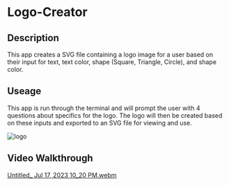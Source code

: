 # Logo-Creator

## Description
This app creates a SVG file containing a logo image for a user based on their input for text, text color, shape (Square, Triangle, Circle), and shape color.

## Useage
This app is run through the terminal and will prompt the user with 4 questions about specifics for the logo. The logo will then be created based on these inputs and exported to an SVG file for viewing and use. 

![logo](https://github.com/KRWeidner/Logo-Creator/assets/42842725/02225acf-4480-410a-8bff-32a57c122e04)

## Video Walkthrough
[Untitled_ Jul 17, 2023 10_20 PM.webm](https://github.com/KRWeidner/Logo-Creator/assets/42842725/78099130-dba0-4251-b764-067431623dbb)
